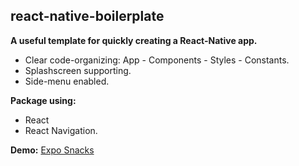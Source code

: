﻿## react-native-boilerplate
 **A useful template for quickly creating a React-Native app.**
  - Clear code-organizing: App - Components - Styles - Constants.
  - Splashscreen supporting.
  - Side-menu enabled.
  
 **Package using:**
  - React
  - React Navigation.
  
  **Demo:**
   [Expo Snacks](https://snack.expo.io/@nhonx/boilerplate)

